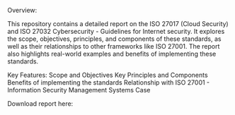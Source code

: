 Overview:

This repository contains a detailed report on the ISO 27017 (Cloud Security) and ISO 27032 Cybersecurity - Guidelines for Internet security. It explores the scope, objectives, principles, and components of these standards, as well as their relationships to other frameworks like ISO 27001. The report also highlights real-world examples and benefits of implementing these standards.

Key Features:
Scope and Objectives
Key Principles and Components
Benefits of implementing the standards
Relationship with ISO 27001 - Information Security Management Systems
Case 

Download report here: 

